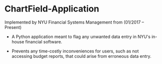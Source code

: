 # ChartField-Application

Implemented by NYU Financial Systems Management from (01/2017 – Present)

- A Python application meant to flag any unwanted data entry in
NYU's in-house financial software.

- Prevents any time-costly inconveniences for users, such as not
accessing budget reports, that could arise from erroneous data entry.
